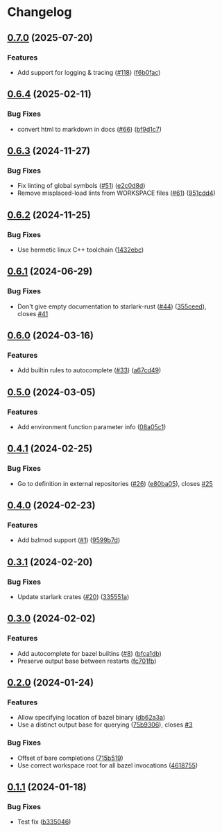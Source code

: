 # Changelog

## [0.7.0](https://github.com/cameron-martin/bazel-lsp/compare/v0.6.4...v0.7.0) (2025-07-20)


### Features

* Add support for logging & tracing ([#118](https://github.com/cameron-martin/bazel-lsp/issues/118)) ([f6b0fac](https://github.com/cameron-martin/bazel-lsp/commit/f6b0facf4b0652ecc010c4144cec8d87be62cf1a))

## [0.6.4](https://github.com/cameron-martin/bazel-lsp/compare/v0.6.3...v0.6.4) (2025-02-11)


### Bug Fixes

* convert html to markdown in docs ([#66](https://github.com/cameron-martin/bazel-lsp/issues/66)) ([bf9d1c7](https://github.com/cameron-martin/bazel-lsp/commit/bf9d1c7de268a0f75b50e94a297f6083e09fcf51))

## [0.6.3](https://github.com/cameron-martin/bazel-lsp/compare/v0.6.2...v0.6.3) (2024-11-27)


### Bug Fixes

* Fix linting of global symbols ([#51](https://github.com/cameron-martin/bazel-lsp/issues/51)) ([e2c0d8d](https://github.com/cameron-martin/bazel-lsp/commit/e2c0d8d8b140f0822bdbd2d9b64ab91d65fd0d17))
* Remove misplaced-load lints from WORKSPACE files ([#61](https://github.com/cameron-martin/bazel-lsp/issues/61)) ([951cdd4](https://github.com/cameron-martin/bazel-lsp/commit/951cdd4ab32d6fbe91270fcece8d30704d71d7e8))

## [0.6.2](https://github.com/cameron-martin/bazel-lsp/compare/v0.6.1...v0.6.2) (2024-11-25)


### Bug Fixes

* Use hermetic linux C++ toolchain ([1432ebc](https://github.com/cameron-martin/bazel-lsp/commit/1432ebcfb58f84ec32229a8b408f57a57a93b7b2))

## [0.6.1](https://github.com/cameron-martin/bazel-lsp/compare/v0.6.0...v0.6.1) (2024-06-29)


### Bug Fixes

* Don't give empty documentation to starlark-rust ([#44](https://github.com/cameron-martin/bazel-lsp/issues/44)) ([355ceed](https://github.com/cameron-martin/bazel-lsp/commit/355ceed5bfbd0342573364c36ae539cdb3fbe128)), closes [#41](https://github.com/cameron-martin/bazel-lsp/issues/41)

## [0.6.0](https://github.com/cameron-martin/bazel-lsp/compare/v0.5.0...v0.6.0) (2024-03-16)


### Features

* Add builtin rules to autocomplete ([#33](https://github.com/cameron-martin/bazel-lsp/issues/33)) ([a67cd49](https://github.com/cameron-martin/bazel-lsp/commit/a67cd4916b7fa6b9b2813e9786e09eceebfa3d8f))

## [0.5.0](https://github.com/cameron-martin/bazel-lsp/compare/v0.4.1...v0.5.0) (2024-03-05)


### Features

* Add environment function parameter info ([08a05c1](https://github.com/cameron-martin/bazel-lsp/commit/08a05c1078af76db6007a241cf67ebe52c592d09))

## [0.4.1](https://github.com/cameron-martin/bazel-lsp/compare/v0.4.0...v0.4.1) (2024-02-25)


### Bug Fixes

* Go to definition in external repositories ([#26](https://github.com/cameron-martin/bazel-lsp/issues/26)) ([e80ba05](https://github.com/cameron-martin/bazel-lsp/commit/e80ba05128ce7a1bbc3b5b918fa2bff997c2b187)), closes [#25](https://github.com/cameron-martin/bazel-lsp/issues/25)

## [0.4.0](https://github.com/cameron-martin/bazel-lsp/compare/v0.3.1...v0.4.0) (2024-02-23)


### Features

* Add bzlmod support ([#1](https://github.com/cameron-martin/bazel-lsp/issues/1)) ([9599b7d](https://github.com/cameron-martin/bazel-lsp/commit/9599b7d6a00e5e364599b5c2d8cc374ed16d8307))

## [0.3.1](https://github.com/cameron-martin/bazel-lsp/compare/v0.3.0...v0.3.1) (2024-02-20)


### Bug Fixes

* Update starlark crates ([#20](https://github.com/cameron-martin/bazel-lsp/issues/20)) ([335551a](https://github.com/cameron-martin/bazel-lsp/commit/335551ac22cc1bf516cb5735063ffd8519deeb29))

## [0.3.0](https://github.com/cameron-martin/bazel-lsp/compare/v0.2.0...v0.3.0) (2024-02-02)


### Features

* Add autocomplete for bazel builtins ([#8](https://github.com/cameron-martin/bazel-lsp/issues/8)) ([bfca1db](https://github.com/cameron-martin/bazel-lsp/commit/bfca1dbb2274317b1cdfaa75f7386b259ddf4eaf))
* Preserve output base between restarts ([fc701fb](https://github.com/cameron-martin/bazel-lsp/commit/fc701fb2d8859fdebc7231adc48e76aa0ba0b08f))

## [0.2.0](https://github.com/cameron-martin/bazel-lsp/compare/v0.1.1...v0.2.0) (2024-01-24)


### Features

* Allow specifying location of bazel binary ([db62a3a](https://github.com/cameron-martin/bazel-lsp/commit/db62a3ab1dd5f31f497fb54d2e58425239cb814d))
* Use a distinct output base for querying ([75b9306](https://github.com/cameron-martin/bazel-lsp/commit/75b930625cc3f345529a86f5e6d5e4994fc6d426)), closes [#3](https://github.com/cameron-martin/bazel-lsp/issues/3)


### Bug Fixes

* Offset of bare completions ([715b519](https://github.com/cameron-martin/bazel-lsp/commit/715b519747b2e61ffa3cd4fc746309565d8a98d8))
* Use correct workspace root for all bazel invocations ([4618755](https://github.com/cameron-martin/bazel-lsp/commit/4618755175610fd2e5972db5de3c390c1129663a))

## [0.1.1](https://github.com/cameron-martin/bazel-lsp/compare/v0.1.0...v0.1.1) (2024-01-18)


### Bug Fixes

* Test fix ([b335046](https://github.com/cameron-martin/bazel-lsp/commit/b335046f10f8ece1f240e87ca0341cd5d81e0ac5))
